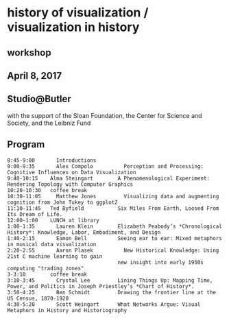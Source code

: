 # history of visualization / visualization in history

## workshop

## April 8, 2017
## Studio@Butler
with the support of the Sloan Foundation, the Center for Science and Society, and the Leibniz Fund

## Program

    8:45-9:00	    Introductions									
    9:00-9:35	    Alex Compolo		  Perception and Processing: Cognitive Influences on Data Visualization							
    9:40-10:15	  Alma Steingart		A Phenomenological Experiment: Rendering Topology with Computer Graphics							
    10:20-10:30	  coffee break									
    10:30-11:05 	Matthew Jones		  Visualizing data and augmenting cognition from John Tukey to ggplot2 							
    11:10-11:45	  Ted Byfield		    Six Miles From Earth, Loosed From Its Dream of Life.							
    12:00-1:00	  LUNCH at library									
    1:00-1:35	    Lauren Klein	    Elizabeth Peabody’s *Chronological History*: Knowledge, Labor, Embodiment, and Design							
    1:40-2:15	    Eamon Bell		    Seeing ear to ear: Mixed metaphors in musical data visualization							
    2:20-2:55	    Aaron Plasek		  New Historical Knowledge: Using 21st C machine learning to gain 
                                        new insight into early 1950s computing "trading zones" 							
    3-3:10	      coffee break									
    3:10-3:45	    Crystal Lee		    Lining Things Up: Mapping Time, Power, and Politics in Joseph Priestley’s *Chart of History*.						
    3:50-4:25	    Ben Schmidt		    Drawing the frontier line at the US Census, 1870-1920							
    4:30-5:20	    Scott Weingart		What Networks Argue: Visual Metaphors in History and Historiography	


